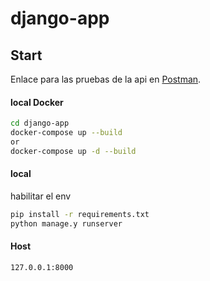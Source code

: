 # django-app
## Start
Enlace para las pruebas de la api en [Postman](https://documenter.getpostman.com/view/10381917/TzK14uNm).

#### local Docker
```sh
cd django-app
docker-compose up --build
or
docker-compose up -d --build
```

#### local
habilitar el env
```sh
pip install -r requirements.txt
python manage.y runserver
```

#### Host
```sh
127.0.0.1:8000
```
